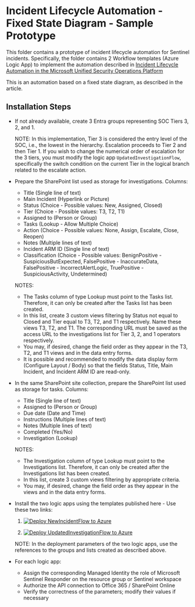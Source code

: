 # Incident Lifecycle Automation - Fixed State Diagram - Sample Prototype

This folder contains a prototype of incident lifecycle automation for Sentinel incidents. Specifically, the folder contains 2 Workflow templates (Azure Logic App) to implement the automation described in [Incident Lifecycle Automation in the Microsoft Unified Security Operations Platform](https://www.linkedin.com/pulse/incident-lifecycle-automation-microsoft-unified-stefano-pescosolido-yro9f/)

This is an automation based on a fixed state diagram, as described in the article.

## Installation Steps

* If not already available, create 3 Entra groups representing SOC Tiers 3, 2, and 1.

  NOTE: In this implementation, Tier 3 is considered the entry level of the SOC, i.e., the lowest in the hierarchy. Escalation proceeds to Tier 2 and then Tier 1. If you wish to change the numerical order of escalation for the 3 tiers, you must modify the logic app `UpdatedInvestigationFlow`, specifically the switch condition on the current Tier in the logical branch related to the escalate action.

* Prepare the SharePoint list used as storage for investigations. Columns:
  - Title (Single line of text)
  - Main Incident (Hyperlink or Picture)
  - Status (Choice - Possible values: New, Assigned, Closed)
  - Tier (Choice - Possible values: T3, T2, T1)
  - Assigned to (Person or Group)
  - Tasks (Lookup - Allow Multiple Choice)
  - Action (Choice - Possible values: None, Assign, Escalate, Close, Reopen)
  - Notes (Multiple lines of text)
  - Incident ARM ID (Single line of text)
  - Classification (Choice - Possible values: BenignPositive - SuspiciousButExpected, FalsePositive - InaccurateData, FalsePositive - IncorrectAlertLogic, TruePositive - SuspiciousActivity, Undetermined)

  NOTES:
  - The Tasks column of type Lookup must point to the Tasks list. Therefore, it can only be created after the Tasks list has been created.
  - In this list, create 3 custom views filtering by Status not equal to Closed and Tier equal to T3, T2, and T1 respectively. Name these views T3, T2, and T1. The corresponding URL must be saved as the access URL to the investigations list for Tier 3, 2, and 1 operators respectively.
  - You may, if desired, change the field order as they appear in the T3, T2, and T1 views and in the data entry forms.
  - It is possible and recommended to modify the data display form (Configure Layout / Body) so that the fields Status, Title, Main Incident, and Incident ARM ID are read-only.

* In the same SharePoint site collection, prepare the SharePoint list used as storage for tasks. Columns:
  - Title (Single line of text)
  - Assigned to (Person or Group)
  - Due date (Date and Time)
  - Instructions (Multiple lines of text)
  - Notes (Multiple lines of text)
  - Completed (Yes/No)
  - Investigation (Lookup)

  NOTES:
  - The Investigation column of type Lookup must point to the Investigations list. Therefore, it can only be created after the Investigations list has been created.
  - In this list, create 3 custom views filtering by appropriate criteria.
  - You may, if desired, change the field order as they appear in the views and in the data entry forms.

* Install the two logic apps using the templates published here - Use these two links:

  1. [![Deploy NewIncidentFlow to Azure](https://aka.ms/deploytoazurebutton)](https://portal.azure.com/#create/Microsoft.Template/uri/https%3A%2F%2Fraw.githubusercontent.com%2Fstefanpems%2Fsentinel-utilities%2Frefs%2Fheads%2Fmain%2Fincident-lifecycle-automation%2Ffixed-state-diagram%2Fincident-lifecycle-NewIncidentFlow-azuredeploy.json)

  2. [![Deploy UpdatedInvestigationFlow to Azure](https://aka.ms/deploytoazurebutton)](https://portal.azure.com/#create/Microsoft.Template/uri/https%3A%2F%2Fraw.githubusercontent.com%2Fstefanpems%2Fsentinel-utilities%2Frefs%2Fheads%2Fmain%2Fincident-lifecycle-automation%2Ffixed-state-diagram%2Fincident-lifecycle-UpdatedInvestigationFlow-azuredeploy.json)

  NOTE: In the deployment parameters of the two logic apps, use the references to the groups and lists created as described above.

* For each logic app:
  - Assign the corresponding Managed Identity the role of Microsoft Sentinel Responder on the resource group or Sentinel workspace
  - Authorize the API connection to Office 365 / SharePoint Online
  - Verify the correctness of the parameters; modify their values if necessary
